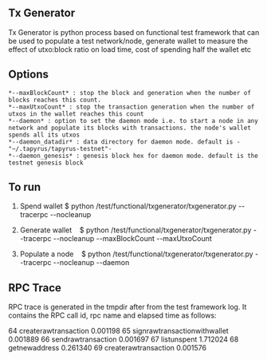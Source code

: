 Tx Generator
------------

Tx Generator is python process based on functional test framework that can be used to populate a test network/node, generate wallet to measure the effect of utxo:block ratio on load time, cost of spending half the wallet etc

Options
--------

    *--maxBlockCount* : stop the block and generation when the number of blocks reaches this count.
    *--maxUtxoCount* : stop the transaction generation when the number of utxos in the wallet reaches this count
    *--daemon* : option to set the daemon mode i.e. to start a node in any network and populate its blocks with transactions. the node's wallet spends all its utxos
    *--daemon_datadir* : data directory for daemon mode. default is -"~/.tapyrus/tapyrus-testnet"-
    *--daemon_genesis* : genesis block hex for daemon mode. default is the testnet genesis block

To run
-------

1. Spend wallet
    $ python /test/functional/txgenerator/txgenerator.py
            --tracerpc
            --nocleanup

2. Generate wallet
    $ python /test/functional/txgenerator/txgenerator.py
            --tracerpc
            --nocleanup
            --maxBlockCount
            --maxUtxoCount

3. Populate a node
    $ python /test/functional/txgenerator/txgenerator.py
            --tracerpc
            --nocleanup
            --daemon

RPC Trace
----------

RPC trace is generated in the tmpdir after from the test framework log. It contains the RPC call id, rpc name and elapsed time as follows:

64                   createrawtransaction 0.001198
65           signrawtransactionwithwallet 0.001889
66                     sendrawtransaction 0.001697
67                            listunspent 1.712024
68                          getnewaddress 0.261340
69                   createrawtransaction 0.001576
